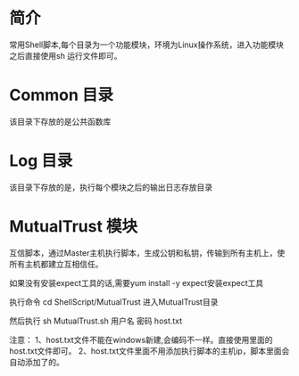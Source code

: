 # 简介

常用Shell脚本,每个目录为一个功能模块，环境为Linux操作系统，进入功能模块之后直接使用sh 运行文件即可。

# Common 目录

该目录下存放的是公共函数库

# Log 目录

该目录下存放的是，执行每个模块之后的输出日志存放目录

# MutualTrust 模块

互信脚本，通过Master主机执行脚本，生成公钥和私钥，传输到所有主机上，使所有主机都建立互相信任。

如果没有安装expect工具的话,需要yum install -y expect安装expect工具

执行命令 cd ShellScript/MutualTrust 进入MutualTrust目录

然后执行 sh MutualTrust.sh 用户名 密码 host.txt

注意：
1、host.txt文件不能在windows新建,会编码不一样。直接使用里面的host.txt文件即可。
2、host.txt文件里面不用添加执行脚本的主机ip，脚本里面会自动添加了的。